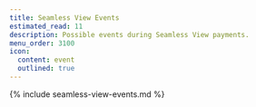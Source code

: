 ```yaml
---
title: Seamless View Events
estimated_read: 11
description: Possible events during Seamless View payments.
menu_order: 3100
icon:
  content: event
  outlined: true
---
```


{% include seamless-view-events.md %}
